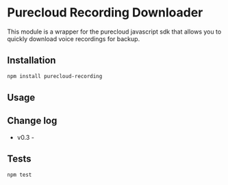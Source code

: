 Purecloud Recording Downloader
=========

This module is a wrapper for the purecloud javascript sdk that allows you to quickly download voice recordings for backup.

## Installation

```bash
npm install purecloud-recording
```

## Usage



## Change log

* v0.3 - 


## Tests

```
npm test
```